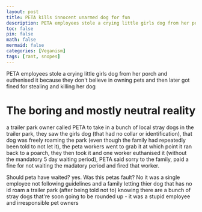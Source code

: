 ```yaml
---
layout: post
title: PETA kills innocent unarmed dog for fun
description: PETA employees stole a crying little girls dog from her porch and euthenised it for funsies
toc: false
pin: false
math: false
mermaid: false
categories: [Veganism]
tags: [rant, snopes]
---
```


PETA employees stole a crying little girls dog from her porch and euthenised it because they don't believe in owning pets and then later got fined for stealing and killing her dog

# The boring and mostly neutral reality

a trailer park owner called PETA to take in a bunch of local stray dogs in the trailer park, they saw the girls dog (that had no collar or identification), that dog was freely roaming the park (even though the family had repeatedly been told to not let it), the peta workers went to grab it at which point it ran back to a poarch, they then took it and one worker euthanised it (without the mandatory 5 day waiting period), PETA said sorry to the family, paid a fine for not waiting the madatory period and fired that worker.

Should peta have waited? yes. Was this petas fault? No it was a single employee not following guidelines and a family letting thier dog that has no id roam a trailer park (after being told not to) knowing there are a bunch of stray dogs that're soon going to be rounded up - it was a stupid employee and irresponsible pet owners
